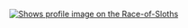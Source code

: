 [<picture>
    <source media="(prefers-color-scheme: dark)" srcset="https://badge.race-of-sloths.com/Gungz?theme=dark&wallet=gungz.near">
    <source media="(prefers-color-scheme: light)" srcset="https://badge.race-of-sloths.com/Gungz?theme=light&wallet=gungz.near">
    <img alt="Shows profile image on the Race-of-Sloths" src="https://badge.race-of-sloths.com/Gungz&wallet=gungz.near">
</picture>
](https://race-of-sloths.com/profile/Gungz)
